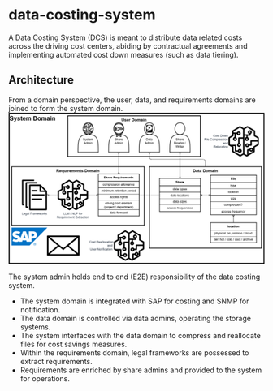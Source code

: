 # data-costing-system
A Data Costing System (DCS) is meant to distribute data related costs across the driving cost centers, abiding by contractual agreements and implementing automated cost down measures (such as data tiering). 

## Architecture

From a domain perspective, the user, data, and requirements domains are joined to form the system domain. 
![DCS Architecture Diagram](/architecture/figures/VisualArch.png)

The system admin holds end to end (E2E) responsibility of the data costing system.
- The system domain is integrated with SAP for costing and SNMP for notification. 
- The data domain is controlled via data admins, operating the storage systems. 
- The system interfaces with the data domain to compress and reallocate files for cost savings measures. 
- Within the requirements domain, legal frameworks are possessed to extract requirements. 
- Requirements are enriched by share admins and provided to the system for operations. 

